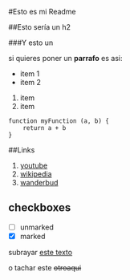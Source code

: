 #Esto es mi Readme

##Esto sería un h2

###Y esto un 


si quieres poner un **parrafo** es asi: 

* item 1
* item 2

1. item
2. item

```
function myFunction (a, b) {
    return a + b
}
```
##Links
1. [youtube](https://www.youtube.com/)
2. [wikipedia](https://www.wikipedia.org/)
3. [wanderbud](https://www.wanderbud.es/)

## checkboxes

- [ ] unmarked
- [x] marked

subrayar <u>este texto</u>

o tachar este ~~otroaqui~~

